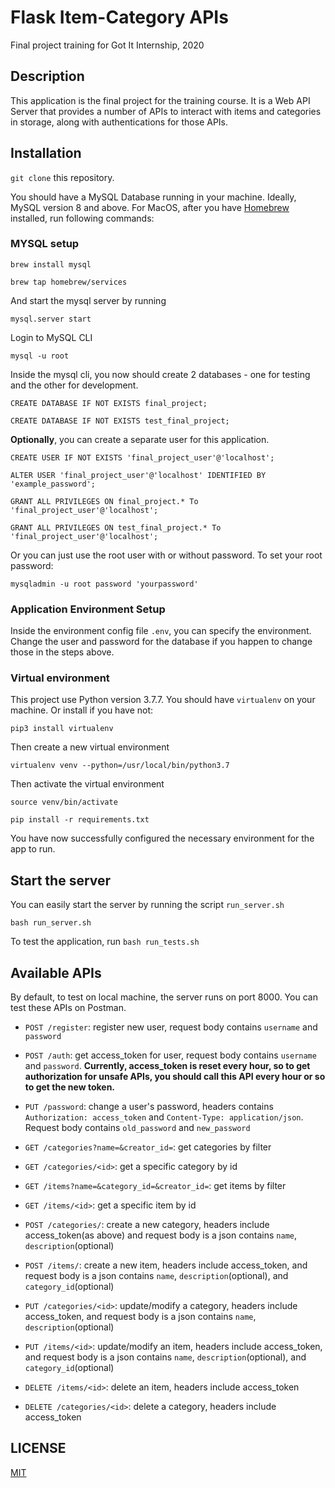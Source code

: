 # Flask Item-Category APIs
Final project training for Got It Internship, 2020

## Description

This application is the final project for the training course. It is a 
Web API Server that provides a number of APIs to interact with items 
and categories in storage, along with authentications for those APIs.

## Installation 
`git clone` this repository.

You should have a MySQL Database running in your machine. Ideally, MySQL version 8 and above.
For MacOS, after you have [Homebrew](https://brew.sh/) installed, run following commands: 

### MYSQL setup
`brew install mysql`

`brew tap homebrew/services `

And start the mysql server by running 

`mysql.server start`

Login to MySQL CLI

`mysql -u root`

Inside the mysql cli, you now should create 2 databases - one for testing and the other for development.


`CREATE DATABASE IF NOT EXISTS final_project;`

`CREATE DATABASE IF NOT EXISTS test_final_project;`

**Optionally**, you can create a separate user for this application. 

`CREATE USER IF NOT EXISTS 'final_project_user'@'localhost';`

`ALTER USER 'final_project_user'@'localhost' IDENTIFIED BY 'example_password';`

`GRANT ALL PRIVILEGES ON final_project.* To 'final_project_user'@'localhost';`

`GRANT ALL PRIVILEGES ON test_final_project.* To 'final_project_user'@'localhost';`

Or you can just use the root user with or without password.
To set your root password:

`mysqladmin -u root password 'yourpassword'`

### Application Environment Setup

Inside the environment config file `.env`,
you can specify the environment. Change the user and password for the 
database if you happen to change those in the steps above.

### Virtual environment

This project use Python version 3.7.7. You should have `virtualenv` on your machine.
Or install if you have not:

`pip3 install virtualenv`

Then create a new virtual environment

`virtualenv venv --python=/usr/local/bin/python3.7`

Then activate the virtual environment

`source venv/bin/activate`

`pip install -r requirements.txt`

You have now successfully configured the necessary environment for 
the app to run.

## Start the server

You can easily start the server by running the script `run_server.sh`

`bash run_server.sh`

To test the application, run `bash run_tests.sh`

## Available APIs
By default, to test on local machine, the server runs on port 8000. You can 
test these APIs on Postman.

- `POST /register`: register new user, request body contains `username` and `password`
- `POST /auth`: get access_token for user, request body contains `username` and `password`. 
**Currently, access_token is reset every hour, so to get authorization for 
unsafe APIs, you should call this API every hour or so to get the new token.**
- `PUT /password`: change a user's password, headers contains `Authorization: access_token` and `Content-Type: application/json`.
Request body contains `old_password` and `new_password`

- `GET /categories?name=&creator_id=`: get categories by filter
- `GET /categories/<id>`: get a specific category by id
- `GET /items?name=&category_id=&creator_id=`: get items by filter
- `GET /items/<id>`: get a specific item by id
- `POST /categories/`: create a new category, headers include access_token(as above)
and request body is a json contains `name`, `description`(optional)
- `POST /items/`: create a new item, headers include access_token, 
and request body is a json contains `name`, `description`(optional), and 
`category_id`(optional)
- `PUT /categories/<id>`: update/modify a category, headers include access_token,
and request body is a json contains `name`, `description`(optional)
- `PUT /items/<id>`: update/modify an item, headers include access_token,
and request body is a json contains `name`, `description`(optional), 
and `category_id`(optional)
- `DELETE /items/<id>`: delete an item, headers include access_token
- `DELETE /categories/<id>`: delete a category, headers include access_token

## LICENSE

[MIT](https://github.com/xoxwaw/gotit.finalproject/blob/master/LICENSE)












